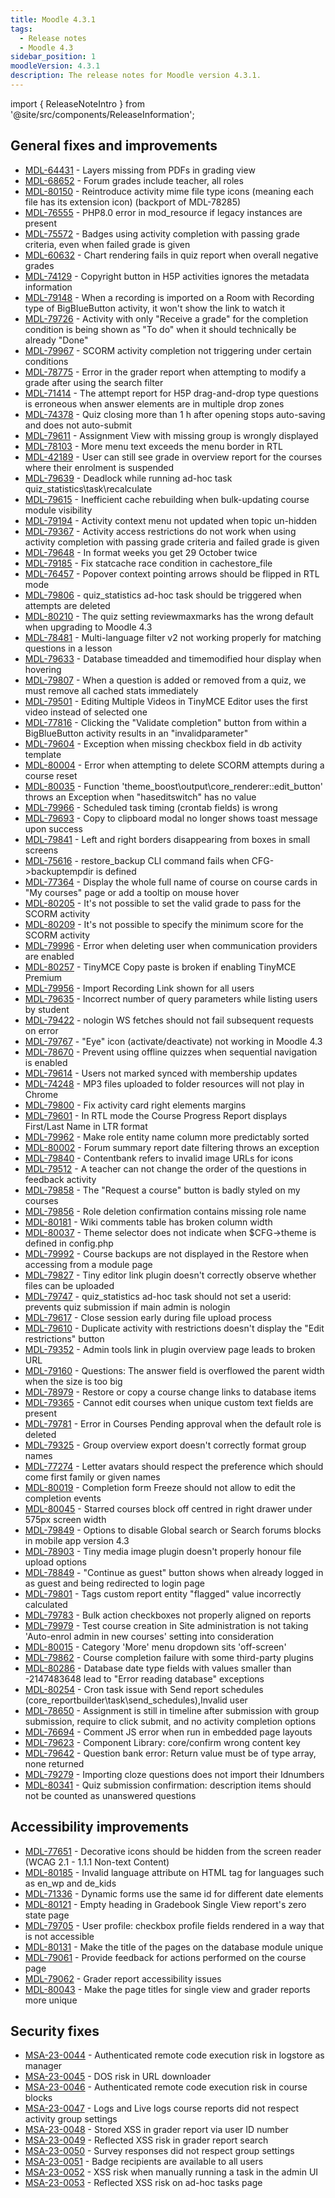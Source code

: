 ```yaml
---
title: Moodle 4.3.1
tags:
  - Release notes
  - Moodle 4.3
sidebar_position: 1
moodleVersion: 4.3.1
description: The release notes for Moodle version 4.3.1.
---
```


import { ReleaseNoteIntro } from '@site/src/components/ReleaseInformation';

<ReleaseNoteIntro releaseName={frontMatter.moodleVersion} />

## General fixes and improvements
<!-- cspell:disable -->
- [MDL-64431](https://tracker.moodle.org/browse/MDL-64431) - Layers missing from PDFs in grading view
- [MDL-68652](https://tracker.moodle.org/browse/MDL-68652) - Forum grades include teacher, all roles
- [MDL-80150](https://tracker.moodle.org/browse/MDL-80150) - Reintroduce activity mime file type icons (meaning each file has its extension icon) (backport of MDL-78285)
- [MDL-76555](https://tracker.moodle.org/browse/MDL-76555) - PHP8.0 error in mod_resource if legacy instances are present
- [MDL-75572](https://tracker.moodle.org/browse/MDL-75572) - Badges using activity completion with passing grade criteria, even when failed grade is given
- [MDL-60632](https://tracker.moodle.org/browse/MDL-60632) - Chart rendering fails in quiz report when overall negative grades
- [MDL-74129](https://tracker.moodle.org/browse/MDL-74129) - Copyright button in H5P activities ignores the metadata information
- [MDL-79148](https://tracker.moodle.org/browse/MDL-79148) - When a recording is imported on a Room with Recording type of BigBlueButton activity, it won't show the link to watch it
- [MDL-79726](https://tracker.moodle.org/browse/MDL-79726) - Activity with only "Receive a grade" for the completion condition is being shown as "To do" when it should technically be already "Done"
- [MDL-79967](https://tracker.moodle.org/browse/MDL-79967) - SCORM activity completion not triggering under certain conditions
- [MDL-78775](https://tracker.moodle.org/browse/MDL-78775) - Error in the grader report when attempting to modify a grade after using the search filter
- [MDL-71414](https://tracker.moodle.org/browse/MDL-71414) - The attempt report for H5P drag-and-drop type questions is erroneous when answer elements are in multiple drop zones
- [MDL-74378](https://tracker.moodle.org/browse/MDL-74378) - Quiz closing more than 1 h after opening stops auto-saving and does not auto-submit
- [MDL-79611](https://tracker.moodle.org/browse/MDL-79611) - Assignment View with missing group is wrongly displayed
- [MDL-78103](https://tracker.moodle.org/browse/MDL-78103) - More menu text exceeds the menu border in RTL
- [MDL-42189](https://tracker.moodle.org/browse/MDL-42189) - User can still see grade in overview report for the courses where their enrolment is suspended
- [MDL-79639](https://tracker.moodle.org/browse/MDL-79639) - Deadlock while running ad-hoc task quiz_statistics\task\recalculate
- [MDL-79615](https://tracker.moodle.org/browse/MDL-79615) - Inefficient cache rebuilding when bulk-updating course module visibility
- [MDL-79194](https://tracker.moodle.org/browse/MDL-79194) - Activity context menu not updated when topic un-hidden
- [MDL-79367](https://tracker.moodle.org/browse/MDL-79367) - Activity access restrictions do not work when using activity completion with passing grade criteria and failed grade is given
- [MDL-79648](https://tracker.moodle.org/browse/MDL-79648) - In format weeks you get 29 October twice
- [MDL-79185](https://tracker.moodle.org/browse/MDL-79185) - Fix statcache race condition in cachestore_file
- [MDL-76457](https://tracker.moodle.org/browse/MDL-76457) - Popover context pointing arrows should be flipped in RTL mode
- [MDL-79806](https://tracker.moodle.org/browse/MDL-79806) - quiz_statistics ad-hoc task should be triggered when attempts are deleted
- [MDL-80210](https://tracker.moodle.org/browse/MDL-80210) - The quiz setting reviewmaxmarks has the wrong default when upgrading to Moodle 4.3
- [MDL-78481](https://tracker.moodle.org/browse/MDL-78481) - Multi-language filter v2 not working properly for matching questions in a lesson
- [MDL-79633](https://tracker.moodle.org/browse/MDL-79633) - Database timeadded and timemodified hour display when hovering
- [MDL-79807](https://tracker.moodle.org/browse/MDL-79807) - When a question is added or removed from a quiz, we must remove all cached stats immediately
- [MDL-79501](https://tracker.moodle.org/browse/MDL-79501) - Editing Multiple Videos in TinyMCE Editor uses the first video instead of selected one
- [MDL-77816](https://tracker.moodle.org/browse/MDL-77816) - Clicking the "Validate completion" button from within a BigBlueButton activity results in an "invalidparameter"
- [MDL-79604](https://tracker.moodle.org/browse/MDL-79604) - Exception when missing checkbox field in db activity template
- [MDL-80004](https://tracker.moodle.org/browse/MDL-80004) - Error when attempting to delete SCORM attempts during a course reset
- [MDL-80035](https://tracker.moodle.org/browse/MDL-80035) - Function 'theme_boost\output\core_renderer::edit_button' throws an Exception when "haseditswitch" has no value
- [MDL-79966](https://tracker.moodle.org/browse/MDL-79966) - Scheduled task timing (crontab fields) is wrong
- [MDL-79693](https://tracker.moodle.org/browse/MDL-79693) - Copy to clipboard modal no longer shows toast message upon success
- [MDL-79841](https://tracker.moodle.org/browse/MDL-79841) - Left and right borders disappearing from boxes in small screens
- [MDL-75616](https://tracker.moodle.org/browse/MDL-75616) - restore_backup CLI command fails when CFG->backuptempdir is defined
- [MDL-77364](https://tracker.moodle.org/browse/MDL-77364) - Display the whole full name of course on course cards in "My courses" page or add a tooltip on mouse hover
- [MDL-80205](https://tracker.moodle.org/browse/MDL-80205) - It's not possible to set the valid grade to pass for the SCORM activity
- [MDL-80209](https://tracker.moodle.org/browse/MDL-80209) - It's not possible to specify the minimum score for the SCORM activity
- [MDL-79996](https://tracker.moodle.org/browse/MDL-79996) - Error when deleting user when communication providers are enabled
- [MDL-80257](https://tracker.moodle.org/browse/MDL-80257) - TinyMCE Copy paste is broken if enabling TinyMCE Premium
- [MDL-79956](https://tracker.moodle.org/browse/MDL-79956) - Import Recording Link shown for all users
- [MDL-79635](https://tracker.moodle.org/browse/MDL-79635) - Incorrect number of query parameters while listing users by student
- [MDL-79422](https://tracker.moodle.org/browse/MDL-79422) - nologin WS fetches should not fail subsequent requests on error
- [MDL-79767](https://tracker.moodle.org/browse/MDL-79767) - "Eye" icon (activate/deactivate) not working in Moodle 4.3
- [MDL-78670](https://tracker.moodle.org/browse/MDL-78670) - Prevent using offline quizzes when sequential navigation is enabled
- [MDL-79614](https://tracker.moodle.org/browse/MDL-79614) - Users not marked synced with membership updates
- [MDL-74248](https://tracker.moodle.org/browse/MDL-74248) - MP3 files uploaded to folder resources will not play in Chrome
- [MDL-79800](https://tracker.moodle.org/browse/MDL-79800) - Fix activity card right elements margins
- [MDL-79601](https://tracker.moodle.org/browse/MDL-79601) - In RTL mode the Course Progress Report displays First/Last Name in LTR format
- [MDL-79962](https://tracker.moodle.org/browse/MDL-79962) - Make role entity name column more predictably sorted
- [MDL-80002](https://tracker.moodle.org/browse/MDL-80002) - Forum summary report date filtering throws an exception
- [MDL-79840](https://tracker.moodle.org/browse/MDL-79840) - Contentbank refers to invalid image URLs for icons
- [MDL-79512](https://tracker.moodle.org/browse/MDL-79512) - A teacher can not change the order of the questions in feedback activity
- [MDL-79858](https://tracker.moodle.org/browse/MDL-79858) - The "Request a course" button is badly styled on my courses
- [MDL-79856](https://tracker.moodle.org/browse/MDL-79856) - Role deletion confirmation contains missing role name
- [MDL-80181](https://tracker.moodle.org/browse/MDL-80181) - Wiki comments table has broken column width
- [MDL-80037](https://tracker.moodle.org/browse/MDL-80037) - Theme selector does not indicate when $CFG->theme is defined in config.php
- [MDL-79992](https://tracker.moodle.org/browse/MDL-79992) - Course backups are not displayed in the Restore when accessing from a module page
- [MDL-79827](https://tracker.moodle.org/browse/MDL-79827) - Tiny editor link plugin doesn't correctly observe whether files can be uploaded
- [MDL-79747](https://tracker.moodle.org/browse/MDL-79747) - quiz_statistics ad-hoc task should not set a userid: prevents quiz submission if main admin is nologin
- [MDL-79617](https://tracker.moodle.org/browse/MDL-79617) - Close session early during file upload process
- [MDL-79610](https://tracker.moodle.org/browse/MDL-79610) - Duplicate activity with restrictions doesn't display the "Edit restrictions" button
- [MDL-79352](https://tracker.moodle.org/browse/MDL-79352) - Admin tools link in plugin overview page leads to broken URL
- [MDL-79160](https://tracker.moodle.org/browse/MDL-79160) - Questions: The answer field is overflowed the parent width when the size is too big
- [MDL-78979](https://tracker.moodle.org/browse/MDL-78979) - Restore or copy a course change links to database items
- [MDL-79365](https://tracker.moodle.org/browse/MDL-79365) - Cannot edit courses when unique custom text fields are present
- [MDL-79781](https://tracker.moodle.org/browse/MDL-79781) - Error in Courses Pending approval when the default role is deleted
- [MDL-79325](https://tracker.moodle.org/browse/MDL-79325) - Group overview export doesn't correctly format group names
- [MDL-77274](https://tracker.moodle.org/browse/MDL-77274) - Letter avatars should respect the preference which should come first family or given names
- [MDL-80019](https://tracker.moodle.org/browse/MDL-80019) - Completion form Freeze should not allow to edit the completion events
- [MDL-80045](https://tracker.moodle.org/browse/MDL-80045) - Starred courses block off centred in right drawer under 575px screen width
- [MDL-79849](https://tracker.moodle.org/browse/MDL-79849) - Options to disable Global search or Search forums blocks in mobile app version 4.3
- [MDL-78903](https://tracker.moodle.org/browse/MDL-78903) - Tiny media image plugin doesn't properly honour file upload options
- [MDL-78849](https://tracker.moodle.org/browse/MDL-78849) - "Continue as guest" button shows when already logged in as guest and being redirected to login page
- [MDL-79801](https://tracker.moodle.org/browse/MDL-79801) - Tags custom report entity "flagged" value incorrectly calculated
- [MDL-79783](https://tracker.moodle.org/browse/MDL-79783) - Bulk action checkboxes not properly aligned on reports
- [MDL-79979](https://tracker.moodle.org/browse/MDL-79979) - Test course creation in Site administration is not taking 'Auto-enrol admin in new courses' setting into consideration
- [MDL-80015](https://tracker.moodle.org/browse/MDL-80015) - Category 'More' menu dropdown sits 'off-screen'
- [MDL-79862](https://tracker.moodle.org/browse/MDL-79862) - Course completion failure with some third-party plugins
- [MDL-80286](https://tracker.moodle.org/browse/MDL-80286) - Database date type fields with values smaller than -2147483648 lead to "Error reading database" exceptions
- [MDL-80254](https://tracker.moodle.org/browse/MDL-80254) - Cron task issue with Send report schedules (core_reportbuilder\task\send_schedules),Invalid user
- [MDL-78650](https://tracker.moodle.org/browse/MDL-78650) - Assignment is still in timeline after submission with group submission, require to click submit, and no activity completion options
- [MDL-76694](https://tracker.moodle.org/browse/MDL-76694) - Comment JS error when run in embedded page layouts
- [MDL-79623](https://tracker.moodle.org/browse/MDL-79623) - Component Library: core/confirm wrong content key
- [MDL-79642](https://tracker.moodle.org/browse/MDL-79642) - Question bank error: Return value must be of type array, none returned
- [MDL-79279](https://tracker.moodle.org/browse/MDL-79279) - Importing cloze questions does not import their Idnumbers
- [MDL-80341](https://tracker.moodle.org/browse/MDL-80341) - Quiz submission confirmation: description items should not be counted as unanswered questions
<!-- cspell:enable -->

## Accessibility improvements
<!-- cspell:disable -->
- [MDL-77651](https://tracker.moodle.org/browse/MDL-77651) - Decorative icons should be hidden from the screen reader (WCAG 2.1 - 1.1.1 Non-text Content)
- [MDL-80185](https://tracker.moodle.org/browse/MDL-80185) - Invalid language attribute on HTML tag for languages such as en_wp and de_kids
- [MDL-71336](https://tracker.moodle.org/browse/MDL-71336) - Dynamic forms use the same id for different date elements
- [MDL-80121](https://tracker.moodle.org/browse/MDL-80121) - Empty heading in Gradebook Single View report's zero state page
- [MDL-79705](https://tracker.moodle.org/browse/MDL-79705) - User profile: checkbox profile fields rendered in a way that is not accessible
- [MDL-80131](https://tracker.moodle.org/browse/MDL-80131) - Make the title of the pages on the database module unique
- [MDL-79061](https://tracker.moodle.org/browse/MDL-79061) - Provide feedback for actions performed on the course page
- [MDL-79062](https://tracker.moodle.org/browse/MDL-79062) - Grader report accessibility issues
- [MDL-80043](https://tracker.moodle.org/browse/MDL-80043) - Make the page titles for single view and grader reports more unique
<!-- cspell:enable -->

## Security fixes
<!-- cspell:disable -->
- [MSA-23-0044](https://moodle.org/mod/forum/discuss.php?d=453758) - Authenticated remote code execution risk in logstore as manager
- [MSA-23-0045](https://moodle.org/mod/forum/discuss.php?d=453759) - DOS risk in URL downloader
- [MSA-23-0046](https://moodle.org/mod/forum/discuss.php?d=453760) - Authenticated remote code execution risk in course blocks
- [MSA-23-0047](https://moodle.org/mod/forum/discuss.php?d=453761) - Logs and Live logs course reports did not respect activity group settings
- [MSA-23-0048](https://moodle.org/mod/forum/discuss.php?d=453762) - Stored XSS in grader report via user ID number
- [MSA-23-0049](https://moodle.org/mod/forum/discuss.php?d=453763) - Reflected XSS risk in grader report search
- [MSA-23-0050](https://moodle.org/mod/forum/discuss.php?d=453764) - Survey responses did not respect group settings
- [MSA-23-0051](https://moodle.org/mod/forum/discuss.php?d=453765) - Badge recipients are available to all users
- [MSA-23-0052](https://moodle.org/mod/forum/discuss.php?d=453766) - XSS risk when manually running a task in the admin UI
- [MSA-23-0053](https://moodle.org/mod/forum/discuss.php?d=453767) - Reflected XSS risk on ad-hoc tasks page
<!-- cspell:enable -->
